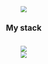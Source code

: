 

<div align=center>
  <a href="https://t.me/r0matrix">
    <img src ="https://img.shields.io/badge/Telegram-2CA5E0?style=for-the-badge&logo=telegram&logoColor=white" />
  </a> 	
</div>
<h2 align=center>My stack</h2>
</br>
<div align=center>
 <img src="https://skillicons.dev/icons?i=html,css,js,ts,react,redux,jest,cypress"/><br>
 <img src="https://skillicons.dev/icons?i=nodejs,express,nest,mongo,postgres,docker,postman,linux"/>
</div>
